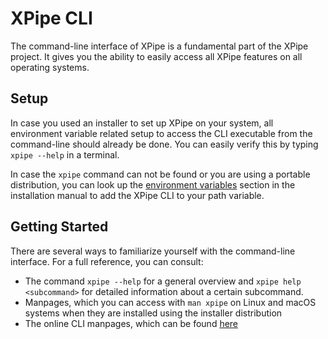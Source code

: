 # XPipe CLI

The command-line interface of XPipe is a fundamental part of the XPipe project.
It gives you the ability to easily access all XPipe features on all operating systems.

## Setup

In case you used an installer to set up XPipe on your system,
all environment variable related setup to access the CLI executable from the command-line should already be done.
You can easily verify this by typing ``xpipe --help`` in a terminal.

In case the ``xpipe`` command can not be found or you are using a portable distribution, you can
look up the [environment variables](../index#environment-variables)
section in the installation manual to add the XPipe CLI to your path variable.

## Getting Started

There are several ways to familiarize yourself with the command-line interface.
For a full reference, you can consult:

* The command ``xpipe --help`` for a general overview and
  ``xpipe help <subcommand>`` for detailed information about a certain subcommand.
* Manpages, which you can access with ``man xpipe`` on Linux and macOS systems
  when they are installed using the installer distribution
* The online CLI manpages, which can be found [here](man/xpipe)

